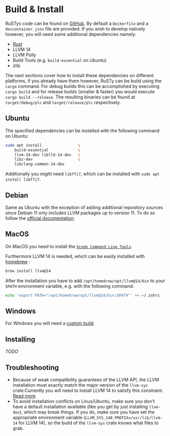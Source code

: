 # Build & Install

RuSTys code can be found on [GitHub](https://github.com/PLC-lang/rusty).
By default a `Dockerfile` and a `devcontainer.json` file are provided. If you wish to develop natively 
however, you will need some additional dependencies namely:

- [Rust](https://www.rust-lang.org/tools/install)
- LLVM 14
- LLVM Polly
- Build Tools (e.g. `build-essential` on Ubuntu)
- zlib

The next sections cover how to install these dependencies on different platforms, if you already have them
however, RuSTy can be build using the `cargo` command. For debug builds this can be accomplished by executing
`cargo build` and for release builds (smaller & faster) you would execute `cargo build --release`. The 
resulting binaries can be found at `target/debug/plc` and `target/release/plc` respectively.

## Ubuntu

The specified dependencies can be installed with the following command on Ubuntu:

```bash
sudo apt install                \
    build-essential             \
    llvm-14-dev liblld-14-dev   \
    libz-dev                    \
    libclang-common-14-dev 
```
Additionally you _might_ need `libffi7`, which can be installed with `sudo apt install libffi7`.

## Debian

Same as Ubuntu with the exception of adding additional repository sources since Debian 11 only includes LLVM packages up to version 11.
To do so follow the [official documentation](https://apt.llvm.org/).

## MacOS

On MacOS you need to install the [`Xcode Command Line Tools`](https://developer.apple.com/downloads/).

Furthermore LLVM 14 is needed, which can be easily installed with [homebrew](https://brew.sh) :

```bash
brew install llvm@14
````

After the installation you have to add `/opt/homebrew/opt/llvm@14/bin` to your `$PATH` environment variable, e.g. with the following command:

```bash
echo 'export PATH="/opt/homebrew/opt/llvm@14/bin:$PATH"' >> ~/.zshrc
```

## Windows

For Windows you will need a [custom build](https://github.com/plc-lang/llvm-package-windows/releases/tag/v14.0.6).
## Installing

_TODO_

## Troubleshooting

- Because of weak compatibility guarantees of the LLVM API, the LLVM installation must exactly match the
major version of the `llvm-sys` crate.Currently you will need to install LLVM 14 to satisfy this constraint.
[Read more](https://crates.io/crates/llvm-sys)
- To avoid installation conflicts on Linux/Ubuntu, make sure you don't have a default installation available
(like you get by just installing `llvm-dev`), which may break things. If you do, make sure you have set
the appropriate environment variable (`LLVM_SYS_140_PREFIX=/usr/lib/llvm-14` for LLVM 14), so
the build of the `llvm-sys` crate knows what files to grab.